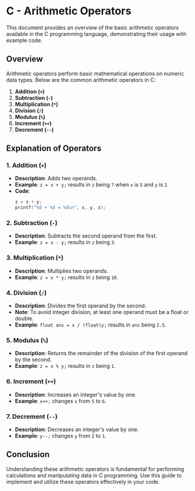 # C - Arithmetic Operators

This document provides an overview of the basic arithmetic operators available in the C programming language, demonstrating their usage with example code.

## Overview

Arithmetic operators perform basic mathematical operations on numeric data types. Below are the common arithmetic operators in C:

1. **Addition (`+`)**
2. **Subtraction (`-`)**
3. **Multiplication (`*`)**
4. **Division (`/`)**
5. **Modulus (`%`)**
6. **Increment (`++`)**
7. **Decrement (`--`)**

## Explanation of Operators

### 1. Addition (`+`)
- **Description**: Adds two operands.
- **Example**: `z = x + y;` results in `z` being `7` when `x` is `5` and `y` is `2`.
- **Code**:
  ```c
  z = x + y;
  printf("%d + %d = %d\n", x, y, z);
  ```

### 2. Subtraction (`-`)
- **Description**: Subtracts the second operand from the first.
- **Example**: `z = x - y;` results in `z` being `3`.

### 3. Multiplication (`*`)
- **Description**: Multiplies two operands.
- **Example**: `z = x * y;` results in `z` being `10`.

### 4. Division (`/`)
- **Description**: Divides the first operand by the second.
- **Note**: To avoid integer division, at least one operand must be a float or double.
- **Example**: `float ans = x / (float)y;` results in `ans` being `2.5`.

### 5. Modulus (`%`)
- **Description**: Returns the remainder of the division of the first operand by the second.
- **Example**: `z = x % y;` results in `z` being `1`.

### 6. Increment (`++`)
- **Description**: Increases an integer's value by one.
- **Example**: `x++;` changes `x` from `5` to `6`.

### 7. Decrement (`--`)
- **Description**: Decreases an integer's value by one.
- **Example**: `y--;` changes `y` from `2` to `1`.

## Conclusion

Understanding these arithmetic operators is fundamental for performing calculations and manipulating data in C programming. Use this guide to implement and utilize these operators effectively in your code.
